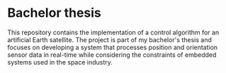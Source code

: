 # Bachelor thesis
This repository contains the implementation of a control algorithm for an artificial Earth satellite. The project is part of my bachelor's thesis and focuses on developing a system that processes position and orientation sensor data in real-time while considering the constraints of embedded systems used in the space industry.

